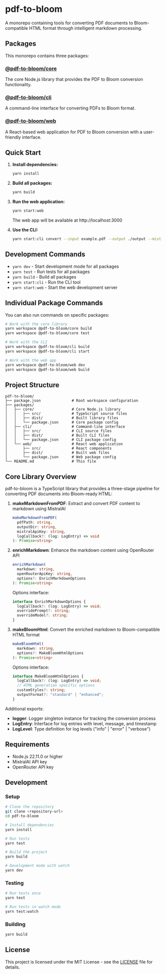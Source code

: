 # pdf-to-bloom

A monorepo containing tools for converting PDF documents to Bloom-compatible HTML format through intelligent markdown processing.

## Packages

This monorepo contains three packages:

### [@pdf-to-bloom/core](./packages/core)

The core Node.js library that provides the PDF to Bloom conversion functionality.

### [@pdf-to-bloom/cli](./packages/cli)

A command-line interface for converting PDFs to Bloom format.

### [@pdf-to-bloom/web](./packages/web)

A React-based web application for PDF to Bloom conversion with a user-friendly interface.

## Quick Start

1. **Install dependencies:**

   ```bash
   yarn install
   ```

2. **Build all packages:**

   ```bash
   yarn build
   ```

3. **Run the web application:**

   ```bash
   yarn start:web
   ```

   The web app will be available at http://localhost:3000

4. **Use the CLI:**
   ```bash
   yarn start:cli convert --input example.pdf --output ./output --mistral-key YOUR_KEY
   ```

## Development Commands

- `yarn dev` - Start development mode for all packages
- `yarn test` - Run tests for all packages
- `yarn build` - Build all packages
- `yarn start:cli` - Run the CLI tool
- `yarn start:web` - Start the web development server

## Individual Package Commands

You can also run commands on specific packages:

```bash
# Work with the core library
yarn workspace @pdf-to-bloom/core build
yarn workspace @pdf-to-bloom/core test

# Work with the CLI
yarn workspace @pdf-to-bloom/cli build
yarn workspace @pdf-to-bloom/cli start

# Work with the web app
yarn workspace @pdf-to-bloom/web dev
yarn workspace @pdf-to-bloom/web build
```

## Project Structure

```
pdf-to-bloom/
├── package.json              # Root workspace configuration
├── packages/
│   ├── core/                 # Core Node.js library
│   │   ├── src/              # TypeScript source files
│   │   ├── dist/             # Built library files
│   │   └── package.json      # Core package config
│   ├── cli/                  # Command-line interface
│   │   ├── src/              # CLI source files
│   │   ├── dist/             # Built CLI files
│   │   └── package.json      # CLI package config
│   └── web/                  # React web application
│       ├── src/              # React components
│       ├── dist/             # Built web files
│       └── package.json      # Web package config
└── README.md                 # This file
```

## Core Library Overview

pdf-to-bloom is a TypeScript library that provides a three-stage pipeline for converting PDF documents into Bloom-ready HTML:

1. **makeMarkdownFromPDF**: Extract and convert PDF content to markdown using MistralAI

   ```typescript
   makeMarkdownFromPDF(
     pdfPath: string,
     outputDir: string,
     mistralApiKey: string,
     logCallback?: (log: LogEntry) => void
   ): Promise<string>
   ```

2. **enrichMarkdown**: Enhance the markdown content using OpenRouter API

   ```typescript
   enrichMarkdown(
     markdown: string,
     openRouterApiKey: string,
     options?: EnrichMarkdownOptions
   ): Promise<string>
   ```

   Options interface:

   ```typescript
   interface EnrichMarkdownOptions {
     logCallback?: (log: LogEntry) => void;
     overridePrompt?: string;
     overrideModel?: string;
   }
   ```

3. **makeBloomHtml**: Convert the enriched markdown to Bloom-compatible HTML format

   ```typescript
   makeBloomHtml(
     markdown: string,
     options?: MakeBloomHtmlOptions
   ): Promise<string>
   ```

   Options interface:

   ```typescript
   interface MakeBloomHtmlOptions {
     logCallback?: (log: LogEntry) => void;
     // HTML generation specific options
     customStyles?: string;
     outputFormat?: "standard" | "enhanced";
   }
   ```

Additional exports:

- **logger**: Logger singleton instance for tracking the conversion process
- **LogEntry**: Interface for log entries with level, message, and timestamp
- **LogLevel**: Type definition for log levels ("info" | "error" | "verbose")

## Requirements

- Node.js 22.11.0 or higher
- MistralAI API key
- OpenRouter API key

## Development

### Setup

```bash
# Clone the repository
git clone <repository-url>
cd pdf-to-bloom

# Install dependencies
yarn install

# Run tests
yarn test

# Build the project
yarn build

# Development mode with watch
yarn dev
```

### Testing

```bash
# Run tests once
yarn test

# Run tests in watch mode
yarn test:watch
```

### Building

```bash
yarn build
```

## License

This project is licensed under the MIT License - see the [LICENSE](LICENSE) file for details.
